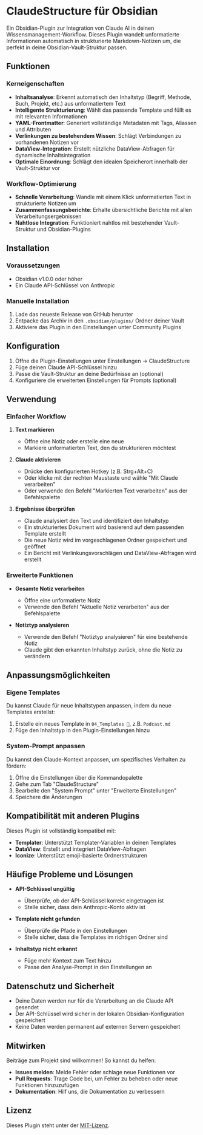 # ClaudeStructure für Obsidian

Ein Obsidian-Plugin zur Integration von Claude AI in deinen Wissensmanagement-Workflow. Dieses Plugin wandelt unformatierte Informationen automatisch in strukturierte Markdown-Notizen um, die perfekt in deine Obsidian-Vault-Struktur passen.

## Funktionen

### Kerneigenschaften

- **Inhaltsanalyse**: Erkennt automatisch den Inhaltstyp (Begriff, Methode, Buch, Projekt, etc.) aus unformatiertem Text
- **Intelligente Strukturierung**: Wählt das passende Template und füllt es mit relevanten Informationen
- **YAML-Frontmatter**: Generiert vollständige Metadaten mit Tags, Aliassen und Attributen
- **Verlinkungen zu bestehendem Wissen**: Schlägt Verbindungen zu vorhandenen Notizen vor
- **DataView-Integration**: Erstellt nützliche DataView-Abfragen für dynamische Inhaltsintegration
- **Optimale Einordnung**: Schlägt den idealen Speicherort innerhalb der Vault-Struktur vor

### Workflow-Optimierung

- **Schnelle Verarbeitung**: Wandle mit einem Klick unformatierten Text in strukturierte Notizen um
- **Zusammenfassungsberichte**: Erhalte übersichtliche Berichte mit allen Verarbeitungsergebnissen
- **Nahtlose Integration**: Funktioniert nahtlos mit bestehender Vault-Struktur und Obsidian-Plugins

## Installation

### Voraussetzungen

- Obsidian v1.0.0 oder höher
- Ein Claude API-Schlüssel von Anthropic

### Manuelle Installation

1. Lade das neueste Release von GitHub herunter
2. Entpacke das Archiv in den `.obsidian/plugins/` Ordner deiner Vault
3. Aktiviere das Plugin in den Einstellungen unter Community Plugins

## Konfiguration

1. Öffne die Plugin-Einstellungen unter Einstellungen → ClaudeStructure
2. Füge deinen Claude API-Schlüssel hinzu
3. Passe die Vault-Struktur an deine Bedürfnisse an (optional)
4. Konfiguriere die erweiterten Einstellungen für Prompts (optional)

## Verwendung

### Einfacher Workflow

1. **Text markieren**
   - Öffne eine Notiz oder erstelle eine neue
   - Markiere unformatierten Text, den du strukturieren möchtest

2. **Claude aktivieren**
   - Drücke den konfigurierten Hotkey (z.B. Strg+Alt+C)
   - Oder klicke mit der rechten Maustaste und wähle "Mit Claude verarbeiten"
   - Oder verwende den Befehl "Markierten Text verarbeiten" aus der Befehlspalette

3. **Ergebnisse überprüfen**
   - Claude analysiert den Text und identifiziert den Inhaltstyp
   - Ein strukturiertes Dokument wird basierend auf dem passenden Template erstellt
   - Die neue Notiz wird im vorgeschlagenen Ordner gespeichert und geöffnet
   - Ein Bericht mit Verlinkungsvorschlägen und DataView-Abfragen wird erstellt

### Erweiterte Funktionen

- **Gesamte Notiz verarbeiten**
  - Öffne eine unformatierte Notiz
  - Verwende den Befehl "Aktuelle Notiz verarbeiten" aus der Befehlspalette

- **Notiztyp analysieren**
  - Verwende den Befehl "Notiztyp analysieren" für eine bestehende Notiz
  - Claude gibt den erkannten Inhaltstyp zurück, ohne die Notiz zu verändern

## Anpassungsmöglichkeiten

### Eigene Templates

Du kannst Claude für neue Inhaltstypen anpassen, indem du neue Templates erstellst:

1. Erstelle ein neues Template in `04_Templates 📑`, z.B. `Podcast.md`
2. Füge den Inhaltstyp in den Plugin-Einstellungen hinzu

### System-Prompt anpassen

Du kannst den Claude-Kontext anpassen, um spezifisches Verhalten zu fördern:

1. Öffne die Einstellungen über die Kommandopalette
2. Gehe zum Tab "ClaudeStructure"
3. Bearbeite den "System Prompt" unter "Erweiterte Einstellungen"
4. Speichere die Änderungen

## Kompatibilität mit anderen Plugins

Dieses Plugin ist vollständig kompatibel mit:

- **Templater**: Unterstützt Templater-Variablen in deinen Templates
- **DataView**: Erstellt und integriert DataView-Abfragen
- **Iconize**: Unterstützt emoji-basierte Ordnerstrukturen

## Häufige Probleme und Lösungen

- **API-Schlüssel ungültig**
  - Überprüfe, ob der API-Schlüssel korrekt eingetragen ist
  - Stelle sicher, dass dein Anthropic-Konto aktiv ist

- **Template nicht gefunden**
  - Überprüfe die Pfade in den Einstellungen
  - Stelle sicher, dass die Templates im richtigen Ordner sind

- **Inhaltstyp nicht erkannt**
  - Füge mehr Kontext zum Text hinzu
  - Passe den Analyse-Prompt in den Einstellungen an

## Datenschutz und Sicherheit

- Deine Daten werden nur für die Verarbeitung an die Claude API gesendet
- Der API-Schlüssel wird sicher in der lokalen Obsidian-Konfiguration gespeichert
- Keine Daten werden permanent auf externen Servern gespeichert

## Mitwirken

Beiträge zum Projekt sind willkommen! So kannst du helfen:

- **Issues melden**: Melde Fehler oder schlage neue Funktionen vor
- **Pull Requests**: Trage Code bei, um Fehler zu beheben oder neue Funktionen hinzuzufügen
- **Dokumentation**: Hilf uns, die Dokumentation zu verbessern

## Lizenz

Dieses Plugin steht unter der [MIT-Lizenz](LICENSE).